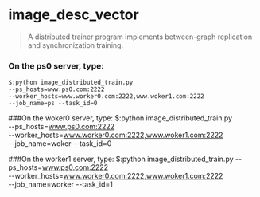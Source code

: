 # image_desc_vector
> A distributed trainer program implements between-graph replication and synchronization training.

### On the ps0 server, type: 
    $:python image_distributed_train.py 
    --ps_hosts=www.ps0.com:2222 
    --worker_hosts=www.worker0.com:2222,www.woker1.com:2222
    --job_name=ps --task_id=0

###On the woker0 server, type:
    $:python image_distributed_train.py \
    --ps_hosts=www.ps0.com:2222 \
    --worker_hosts=www.worker0.com:2222,www.woker1.com:2222 \
    --job_name=woker --task_id=0


###On the worker1 server, type:
    $:python image_distributed_train.py 
    --ps_hosts=www.ps0.com:2222 \
    --worker_hosts=www.worker0.com:2222,www.woker1.com:2222 \
    --job_name=worker --task_id=1
